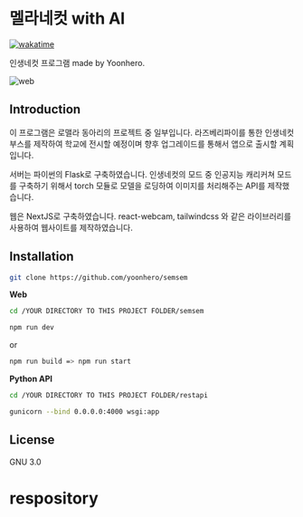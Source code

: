 # 멜라네컷 with AI

[![wakatime](https://wakatime.com/badge/user/5f9867f2-894f-4b38-acf8-ebc89cb7f4e6/project/6709b2f0-4264-44df-ae00-6949c97fb3f2.svg)](https://wakatime.com/badge/user/5f9867f2-894f-4b38-acf8-ebc89cb7f4e6/project/6709b2f0-4264-44df-ae00-6949c97fb3f2)

인생네컷 프로그램 made by Yoonhero.

![web](https://github.com/yoonhero/semsem/blob/master/docs/main_web.png?raw=true)

## Introduction

이 프로그램은 로맬라 동아리의 프로젝트 중 일부입니다. 라즈베리파이를 통한 인생네컷 부스를 제작하여 학교에 전시할 예정이며 향후 업그레이드를 통해서 앱으로 출시할 계획입니다.

서버는 파이썬의 Flask로 구축하였습니다. 인생네컷의 모드 중 인공지능 캐리커쳐 모드를 구축하기 위해서 torch 모듈로 모델을 로딩하여 이미지를 처리해주는 API를 제작했습니다.

웹은 NextJS로 구축하였습니다. react-webcam, tailwindcss 와 같은 라이브러리를 사용하여 웹사이트를 제작하였습니다.

## Installation

```bash
git clone https://github.com/yoonhero/semsem
```

<strong>Web</strong>

```bash
cd /YOUR DIRECTORY TO THIS PROJECT FOLDER/semsem
```

```bash
npm run dev
```

or

```bash
npm run build => npm run start
```

<strong>Python API</strong>

```bash
cd /YOUR DIRECTORY TO THIS PROJECT FOLDER/restapi
```

```bash
gunicorn --bind 0.0.0.0:4000 wsgi:app
```

## License

GNU 3.0
# respository
